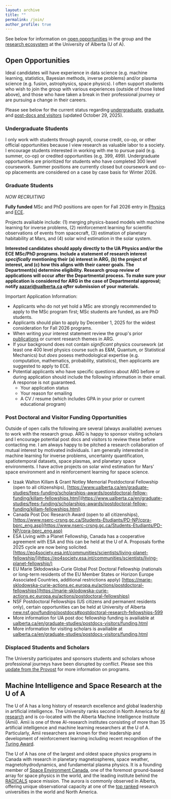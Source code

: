 ```yaml
---
layout: archive
title: ""
permalink: /join/
author_profile: true
---
```


See below for information on [open opportunities](#open-opportunities) in the group and the [research ecosystem](#machine-intelligence-and-space-research-at-the-u-of-a) at the University of Alberta (U of A). 

## Open Opportunities

Ideal candidates will have experience in data science (e.g. machine learning, statistics, Bayesian methods, inverse problems) and/or plasma science (e.g. fusion, astrophysics, space physics). I often support students who wish to join the group with various experiences (outside of those listed above), and those who have taken a break in their professional journey or are pursuing a change in their careers.

Please see below for the current status regarding [undergraduate](#undergraduate-students), [graduate](#graduate-students), and [post-docs and visitors](#post-doctoral-and-visitor-funding-opportunities) (updated October 29, 2025). 

### Undergraduate Students

I only work with students through payroll, course credit, co-op, or other official opportunities because I view research as valuable labor to a society. I encourage students interested in working with me to pursue paid (e.g. summer, co-op) or credited opportunities (e.g. 399, 499). Undergraduate opportunities are prioritized for students who have completed 300 level coursework. Summer positions are currently closed but coursework and co-op placements are considered on a case by case basis for Winter 2026.

### Graduate Students 
*NOW RECRUITING*

**Fully funded** MSc and PhD positions are open for Fall 2026 entry in [Physics](https://www.ualberta.ca/en/physics/index.html) and [ECE](https://www.ualberta.ca/en/engineering/electrical-computer-engineering/index.html). 

Projects availiable include: (1) merging physics-based models with machine learning for inverse problems, (2) reinforcement learning for scientific observations of events from spacecraft, (3) estimation of planetary habitability at Mars, and (4) solar wind estimation in the solar system. 

**Interested candidates should apply directly to the UA Physics and/or the ECE MSc/PhD programs. Include a statement of research interest _specifically_ mentioning their (a) interest in ARG, (b) the project of interest, and (c) how this aligns with their career goals. The Department(s) determine eligibility. Research group review of applications will occur after the Departmental process. To make sure your application is considered for ARG in the case of Departmental approval; notify aazari@ualberta.ca _after_ submission of your materials.** 

Important Application Information: 

- Applicants who do not yet hold a MSc are strongly recommended to apply to the MSc program first; MSc students are funded, as are PhD students.
- Applicants should plan to apply by December 1, 2025 for the widest consideration for Fall 2026 programs. 
- When writing your interest statement review the group's prior [publications](https://abbyazari.github.io/publications/) or current research themes in ARG.
- If your background does not contain _significant_ physics coursework (at least one 400 level physics course such as E&M, Quantum, or Statistical Mechanics) but _does_ posess methodological expertise (e.g. computation, mathematics, probability, statistics), then applicants are suggested to apply to ECE.
- Potential applicants who have specific questions about ARG before or during application should include the following information in their email. A response is not guaranteed. 
  - Your application status
  - Your reason for emailing
  - A CV / resume (which includes GPA in your prior or current educational program) 

### Post Doctoral and Visitor Funding Opportunities 

Outside of open calls the following are several (always availiable) avenues to work with the research group. ARG is happy to sponsor visiting scholars and I encourage potential post docs and visitors to review these before contacting me. I am always happy to be pitched a research collaboration of mutual interest by motivated individuals. I am generally interested in machine learning for inverse problems, uncertainty quantification, spatiotemporal datasets, space plasmas, and planetary space environments. I have active projects on solar wind estimation for Mars' space environment and in reinforcement learning for space science. 

  - Izaak Walton Killam & Grant Notley Memorial Postdoctoral Fellowship (open to all citizenships), [https://www.ualberta.ca/en/graduate-studies/fees-funding/scholarships-awards/postdoctoral-fellow-funding/killam-fellowships.html](https://www.ualberta.ca/en/graduate-studies/fees-funding/scholarships-awards/postdoctoral-fellow-funding/killam-fellowships.html)
  - Canada Post Doc Research Award (open to all citizenships), [https://www.nserc-crsng.gc.ca/Students-Etudiants/PD-NP/cpra-bprc_eng.asp](https://www.nserc-crsng.gc.ca/Students-Etudiants/PD-NP/cpra-bprc_eng.asp)
  - ESA Living with a Planet Fellowship, Canada has a cooperative agreement with ESA and this can be held at the U of A. Proposals forthe 2025 cycle are now being solicited. [https://eo4society.esa.int/communities/scientists/living-planet-fellowship/](https://eo4society.esa.int/communities/scientists/living-planet-fellowship/)
  - EU Marie Skłodowska-Curie Global Post Doctoral Fellowship (nationals or long-term residents of the EU Member States or Horizon Europe Associated Countries, additional restrictions apply) [https://marie-sklodowska-curie-actions.ec.europa.eu/actions/postdoctoral-fellowships](https://marie-sklodowska-curie-actions.ec.europa.eu/actions/postdoctoral-fellowships)
  - NSF Postdoctoral Fellowships (US citizens and permanent residents only), certain opportunities can be held at University of Alberta [new.nsf.gov/funding/postdocs#postdoctoral-research-fellowships-599](https://new.nsf.gov/funding/postdocs#postdoctoral-research-fellowships-599)
  - More information for UA post doc fellowship funding is availiable at [ualberta.ca/en/graduate-studies/postdocs-visitors/funding.html](https://www.ualberta.ca/en/graduate-studies/postdocs-visitors/funding.html)
  - More information for visiting scholars is availiable at [ualberta.ca/en/graduate-studies/postdocs-visitors/funding.html](https://www.ualberta.ca/en/research/research-support/academic-visitor-office/index.html)
 
### Displaced Students and Scholars

  The University participates and sponsors students and scholars whose professional journeys have been disrupted by conflict. Please see this [update from the Provost](https://www.ualberta.ca/en/the-quad/2025/01/from-the-provosts-desk-an-update-on-supporting-displaced-scholars-and-students.html) for more information on programs. 

## Machine Intelligence and Space Research at the U of A

The U of A has a long history of research excellence and global leadership in artificial intelligence. The University ranks second in North America for [AI research](https://csrankings.org/#/fromyear/2014/toyear/2024/index?ai&northamerica) and is co-located with the Alberta Machine Intelligence Institute (Amii). Amii is one of three AI-research institutes consisting of more than 35 artificial intelligence and machine learning researchers at the U of A. Particularly, Amii researchers are known for their leadership and development of reinforcement learning including recent recognition of the [Turing Award](https://www.amii.ca/updates-insights/rich-sutton-awarded-a-m-turing-award-for-reinforcement-learning-research).

The U of A has one of the largest and oldest space physics programs in Canada with research in planetary magnetospheres, space weather, magnetohydrodynamics, and fundamental plasma physics. It is a founding member of [Space Environment Canada](https://space-environment.ca/), one of the foremost ground-based array for space physics in the world, and the leading institute behind the [RADICALS](https://radicalsmission.ca/) space mission. The aurora is commonly observed in Alberta, offering unique observational capacity at one of the [top ranked](https://www.ualberta.ca/en/about/university-rankings/index.html) research universities in the world and North America. 




